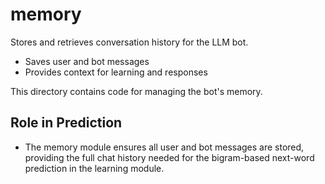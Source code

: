 # memory

Stores and retrieves conversation history for the LLM bot.

- Saves user and bot messages
- Provides context for learning and responses

This directory contains code for managing the bot's memory.

## Role in Prediction

- The memory module ensures all user and bot messages are stored, providing the full chat history needed for the bigram-based next-word prediction in the learning module.
